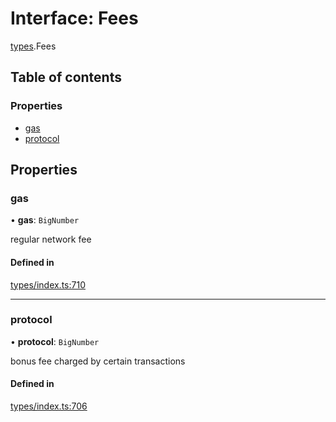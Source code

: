 # Interface: Fees

[types](../wiki/types).Fees

## Table of contents

### Properties

- [gas](../wiki/types.Fees#gas)
- [protocol](../wiki/types.Fees#protocol)

## Properties

### gas

• **gas**: `BigNumber`

regular network fee

#### Defined in

[types/index.ts:710](https://github.com/PolymathNetwork/polymesh-sdk/blob/31dfa0dc/src/types/index.ts#L710)

___

### protocol

• **protocol**: `BigNumber`

bonus fee charged by certain transactions

#### Defined in

[types/index.ts:706](https://github.com/PolymathNetwork/polymesh-sdk/blob/31dfa0dc/src/types/index.ts#L706)
